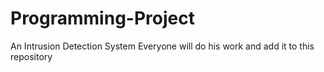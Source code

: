 # Programming-Project
An Intrusion Detection System
Everyone will do his work and add it to this repository
